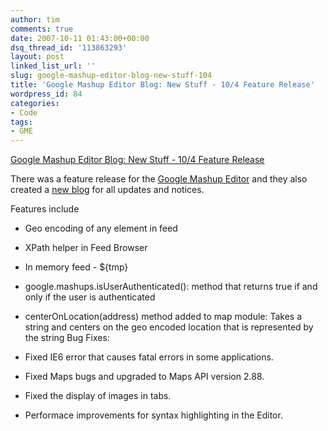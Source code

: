 ```yaml
---
author: tim
comments: true
date: 2007-10-11 01:43:00+00:00
dsq_thread_id: '113863293'
layout: post
linked_list_url: ''
slug: google-mashup-editor-blog-new-stuff-104
title: 'Google Mashup Editor Blog: New Stuff - 10/4 Feature Release'
wordpress_id: 84
categories:
- Code
tags:
- GME
---
```


[Google Mashup Editor Blog: New Stuff - 10/4 Feature
Release](http://googlemashupeditor.blogspot.com/2007/10/new-stuff-104-feature-release.html)  
  
There was a feature release for the [Google Mashup
Editor](http://editor.googlemashups.com) and they also created a [new
blog](http://gmereleases.googlemashups.com) for all updates and notices.  
  
Features include

  * Geo encoding of any element in feed
  * XPath helper in Feed Browser
  * In memory feed - ${tmp}
  * google.mashups.isUserAuthenticated(): method that returns true if and only if the user is authenticated
  * centerOnLocation(address) method added to map module: Takes a string and centers on the geo encoded location that is represented by the string
Bug Fixes:

  * Fixed IE6 error that causes fatal errors in some applications.
  * Fixed Maps bugs and upgraded to Maps API version 2.88.
  * Fixed the display of images in tabs.
  * Performace improvements for syntax highlighting in the Editor.

